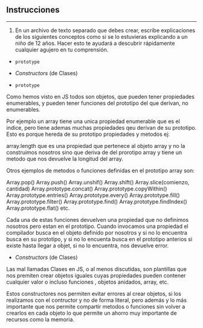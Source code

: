 

## Instrucciones
---
1. En un archivo de texto separado que debes crear, escribe explicaciones de los siguientes conceptos como si se lo estuvieras explicando a un niño de 12 años. Hacer esto te ayudará a descubrir rápidamente cualquier agujero en tu comprensión.

* `prototype`
* _Constructors_ (de Clases)


* `prototype`

Como hemos visto en JS todos son objetos, que pueden tener propiedades enumerables, y pueden tener funciones del prototipo del que derivan, no enumerables.

Por ejemplo un array tiene una unica propiedad enumerable que es el indice, pero tiene ademas muchas propiedades qeu derivan de su prototipo. Esto es porque hereda de su prototipo propiedades y metodos
ej:

array.length que es una propiedad que pertenece al objeto array y no la construimos nosotros sino que deriva de del prorotipo array y tiene un metodo que nos devuelve la longitud del array.

Otros ejemplos de metodos o funciones definidas en el prototipo array son:

Array.pop()
Array.push()
Array.unshif()
Array.shift()
Array.slice(comienzo, cantidad)
Array.prototype.concat()
Array.prototype.copyWithin()
Array.prototype.entries()
Array.prototype.every()
Array.prototype.fill()
Array.prototype.filter()
Array.prototype.find()
Array.prototype.findIndex()
Array.prototype.flat() 
etc.

Cada una de estas funciones devuelven una propiedad que no definimos nosotros pero estan en el prototipo.
Cuando invocamos una propiedad el compilador busca en el objeto definido por nosotros y si no lo encuentra busca en su prototipo, y si no lo encuenta busca en el prototipo anterios si existe hasta llegar a objet, si no lo encuentra, nos devuelve error.

* _Constructors_ (de Clases)

Las mal llamadas Clases en JS, o al menos discutidas, son plantillas que nos premiten crear objetos iguales cuyas propiedades pueden contener cualquier valor o incluso funciones , objetos anidados, array, etc.

Estos constructores nos permiten evitar errores al crear objetos, si los realizamos con el contructor y no de forma literal, pero además y lo más importante que nos permite compartir metodos o funciones sin volver a crearlos en cada objeto lo que permite un ahorro muy importante de recursos como la memoria.

